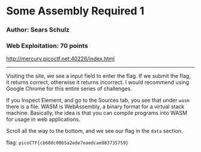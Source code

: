 # Some Assembly Required 1
### Author: Sears Schulz
### Web Exploitation: 70 points

http://mercury.picoctf.net:40226/index.html

---

Visiting the site, we see a input field to enter the flag. If we submit the flag, it returns correct, otherwise it returns incorrect. I would recommend using Google Chrome for this entire series of challenges.

If you Inspect Element, and go to the Sources tab, you see that under `wasm` there is a file. WASM is WebAssembly, a binary format for a virtual stack machine. Basically, the idea is that you can compile programs into WASM for usage in web applications.

Scroll all the way to the bottom, and we see our flag in the `data` section.

flag: `picoCTF{cb688c00b5a2ede7eaedcae883735759}`
